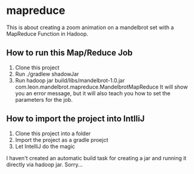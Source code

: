 # mapreduce
This is about creating a zoom animation on a mandelbrot set with a MapReduce Function in Hadoop.

## How to run this Map/Reduce Job
1. Clone this project
2. Run ./gradlew shadowJar
3. Run hadoop jar build/libs/mandelbrot-1.0.jar com.leon.mandelbrot.mapreduce.MandelbrotMapReduce
It will show you an error message, but it will also teach you how to set the parameters for the job.

## How to import the project into IntlliJ
1. Clone this project into a folder
2. Import the project as a gradle proejct
3. Let IntelliJ do the magic

I haven't created an automatic build task for creating a jar and running it directly via hadoop jar. Sorry...

